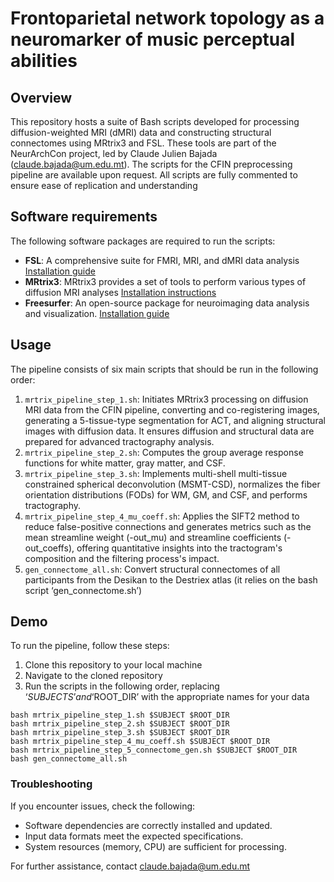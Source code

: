 # Frontoparietal network topology as a neuromarker of music perceptual abilities

## Overview

This repository hosts a suite of Bash scripts developed for processing diffusion-weighted MRI (dMRI) data and constructing structural connectomes using MRtrix3 and FSL. These tools are part of the NeurArchCon project, led by Claude Julien Bajada (claude.bajada@um.edu.mt). The scripts for the CFIN preprocessing pipeline are available upon request. All scripts are fully commented to ensure ease of replication and understanding

## Software requirements

The following software packages are required to run the scripts:

- **FSL**: A comprehensive suite for FMRI, MRI, and dMRI data analysis [Installation guide](https://fsl.fmrib.ox.ac.uk/fsl/fslwiki/FslInstallation)
- **MRtrix3**: MRtrix3 provides a set of tools to perform various types of diffusion MRI analyses [Installation instructions](https://www.mrtrix.org/)
- **Freesurfer**: An open-source package for neuroimaging data analysis and visualization. [Installation guide](https://surfer.nmr.mgh.harvard.edu/fswiki/DownloadAndInstall)

## Usage

The pipeline consists of six main scripts that should be run in the following order:

1. ``mrtrix_pipeline_step_1.sh``: Initiates MRtrix3 processing on diffusion MRI data from the CFIN pipeline, converting and co-registering images, generating a 5-tissue-type segmentation for ACT, and aligning structural images with diffusion data. It ensures diffusion and structural data are prepared for advanced tractography analysis.
2. ``mrtrix_pipeline_step_2.sh``: Computes the group average response functions for white matter, gray matter, and CSF.
3. ``mrtrix_pipeline_step_3.sh``: Implements multi-shell multi-tissue constrained spherical deconvolution (MSMT-CSD), normalizes the fiber orientation distributions (FODs) for WM, GM, and CSF, and performs tractography.
4. ``mrtrix_pipeline_step_4_mu_coeff.sh``: Applies the SIFT2 method to reduce false-positive connections and generates metrics such as the mean streamline weight (-out_mu) and streamline coefficients (-out_coeffs), offering quantitative insights into the tractogram's composition and the filtering process's impact.
5. ``gen_connectome_all.sh``: Convert structural connectomes of all participants from the Desikan to the Destriex atlas (it relies on the bash script ‘gen_connectome.sh’)

## Demo

To run the pipeline, follow these steps:

1. Clone this repository to your local machine
2. Navigate to the cloned repository
3. Run the scripts in the following order, replacing ‘$SUBJECTS’ and ‘$ROOT_DIR’ with the appropriate names for your data

```
bash mrtrix_pipeline_step_1.sh $SUBJECT $ROOT_DIR
bash mrtrix_pipeline_step_2.sh $SUBJECT $ROOT_DIR
bash mrtrix_pipeline_step_3.sh $SUBJECT $ROOT_DIR
bash mrtrix_pipeline_step_4_mu_coeff.sh $SUBJECT $ROOT_DIR
bash mrtrix_pipeline_step_5_connectome_gen.sh $SUBJECT $ROOT_DIR
bash gen_connectome_all.sh
```
### Troubleshooting

If you encounter issues, check the following:

- Software dependencies are correctly installed and updated.
- Input data formats meet the expected specifications.
- System resources (memory, CPU) are sufficient for processing.

For further assistance, contact claude.bajada@um.edu.mt

